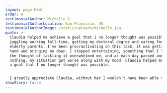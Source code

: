 ```yaml
---
layout: page.html
order: 9
testimonialAuthor: Michelle S.
testimonialAuthorLocation: San Francisco, US
testimonialAuthorImage: /static/uploads/michelle.jpg
quote: >-
  Claudia helped me achieve a goal that I no longer thought was possible. I was
  juggling working full-time, getting my doctoral degree and caring for my
  elderly parents. I've been procrastinating on this task, it was getting out of
  hand and bringing me down. I stopped entertaining, something that I loved but
  the thought of tackling it overwhelmed me, and as each day passed and I did
  nothing, my situation got worse along with my mood. Claudia helped me achieve
  a goal that I no longer thought was possible.


  I greatly appreciate Claudia, without her I wouldn’t have been able to achieve my goal.
showStory: false
---
```

